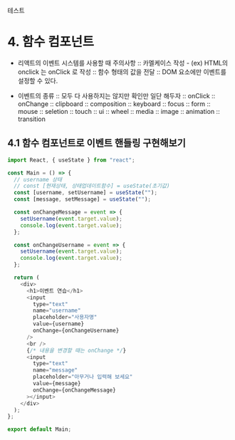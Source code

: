 테스트

# 4. 함수 컴포넌트

- 리액트의 이벤트 시스템를 사용할 때 주의사항
  :: 카멜케이스 작성 - (ex) HTML의 onclick 는 onClick 로 작성
  :: 함수 형태의 값을 전달
  :: DOM 요소에만 이벤트를 설정할 수 있다.

- 이벤트의 종류
  :: 모두 다 사용하지는 않지만 확인만 일단 해두자
  :: onClick
  :: onChange
  :: clipboard
  :: composition
  :: keyboard
  :: focus
  :: form
  :: mouse
  :: seletion
  :: touch
  :: ui
  :: wheel
  :: media
  :: image
  :: animation
  :: transition

## 4.1 함수 컴포넌트로 이벤트 핸들링 구현해보기

```js
import React, { useState } from "react";

const Main = () => {
  // username 상태
  // const [현재상태, 상태업데이트함수] = useState(초기값)
  const [username, setUsername] = useState("");
  const [message, setMessage] = useState("");

  const onChangeMessage = event => {
    setUsername(event.target.value);
    console.log(event.target.value);
  };

  const onChangeUsername = event => {
    setUsername(event.target.value);
    console.log(event.target.value);
  };

  return (
    <div>
      <h1>이벤트 연습</h1>
      <input
        type="text"
        name="username"
        placeholder="사용자명"
        value={username}
        onChange={onChangeUsername}
      />
      <br />
      {/* 내용을 변경할 때는 onChange */}
      <input
        type="text"
        name="message"
        placeholder="아무거나 입력해 보세요"
        value={message}
        onChange={onChangeMessage}
      ></input>
    </div>
  );
};

export default Main;
```

